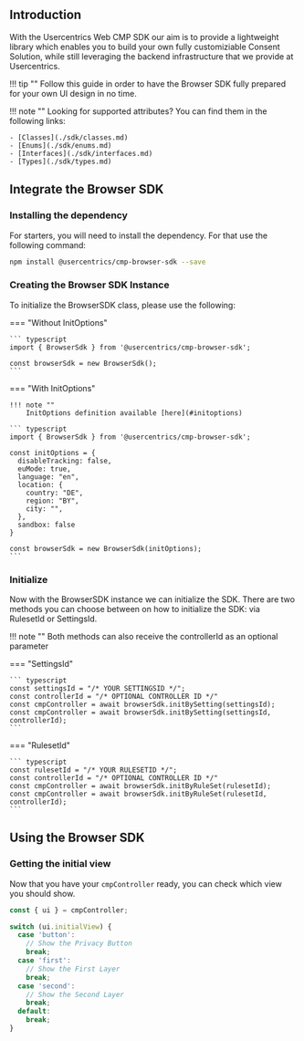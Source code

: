 ## Introduction

With the Usercentrics Web CMP SDK our aim is to provide a lightweight library which enables you to build your own fully customiziable Consent Solution, while still leveraging the backend infrastructure that we provide at Usercentrics.

!!! tip ""
    Follow this guide in order to have the Browser SDK fully prepared for your own UI design in no time.

!!! note ""
    Looking for supported attributes? 
    You can find them in the following links:
    
    - [Classes](./sdk/classes.md) 
    - [Enums](./sdk/enums.md) 
    - [Interfaces](./sdk/interfaces.md) 
    - [Types](./sdk/types.md) 

## Integrate the Browser SDK

### Installing the dependency

For starters, you will need to install the dependency. For that use the following command:

``` bash
npm install @usercentrics/cmp-browser-sdk --save
```

### Creating the Browser SDK Instance

To initialize the BrowserSDK class, please use the following:

=== "Without InitOptions"

    ``` typescript
    import { BrowserSdk } from '@usercentrics/cmp-browser-sdk';

    const browserSdk = new BrowserSdk();
    ```

=== "With InitOptions"

    !!! note ""
        InitOptions definition available [here](#initoptions)

    ``` typescript
    import { BrowserSdk } from '@usercentrics/cmp-browser-sdk';

    const initOptions = {
      disableTracking: false,
      euMode: true,
      language: "en",
      location: {
        country: "DE",
        region: "BY",
        city: "",
      },
      sandbox: false
    }

    const browserSdk = new BrowserSdk(initOptions);
    ```

### Initialize

Now with the BrowserSDK instance we can initialize the SDK.
There are two methods you can choose between on how to initialize the SDK: via RulesetId or SettingsId.

!!! note ""
    Both methods can also receive the controllerId as an optional parameter

=== "SettingsId"

    ``` typescript
    const settingsId = "/* YOUR SETTINGSID */";
    const controllerId = "/* OPTIONAL CONTROLLER ID */"
    const cmpController = await browserSdk.initBySetting(settingsId);
    const cmpController = await browserSdk.initBySetting(settingsId, controllerId);
    ```

=== "RulesetId"

    ``` typescript
    const rulesetId = "/* YOUR RULESETID */";
    const controllerId = "/* OPTIONAL CONTROLLER ID */"
    const cmpController = await browserSdk.initByRuleSet(rulesetId);
    const cmpController = await browserSdk.initByRuleSet(rulesetId, controllerId);
    ```

## Using the Browser SDK

### Getting the initial view

Now that you have your `cmpController` ready, you can check which view you should show.

``` typescript
const { ui } = cmpController;

switch (ui.initialView) {
  case 'button':
    // Show the Privacy Button
    break;
  case 'first':
    // Show the First Layer
    break;
  case 'second':
    // Show the Second Layer
    break;
  default:
    break;
}
```



